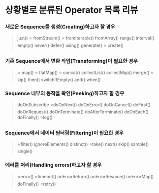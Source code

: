 # 상황별로 분류된 Operator 목록 리뷰

### 새로운 Sequence를 생성(Creating)하고자 할 경우
>just()
⭐ fromStream()
⭐ fromIterable()
fromArray()
range()
interval()
empty()
never()
defer()
using()
generate()
⭐ create()

### 기존 Sequence에서 변환 작업(Transforming)이 필요한 경우
>⭐ map()
⭐ flatMap()
⭐ concat()
collectList()
collectMap()
merge()
⭐ zip()
then()
switchIfEmpty()
and()
when()

### Sequence 내부의 동작을 확인(Peeking)하고자 할 경우
>doOnSubscribe
⭐doOnNext()
doOnError()
doOnCancel()
doFirst()
doOnRequest()
doOnTerminate()
doAfterTerminate()
doOnEach()
doFinally()
⭐log()

### Sequence에서 데이터 필터링(Filtering)이 필요한 경우
>⭐filter()
ignoreElements()
distinct()
⭐take()
next()
skip()
sample()
single()

### 에러를 처리(Handling errors)하고자 할 경우
>⭐error()
⭐timeout()
onErrorReturn()
onErrorResume()
onErrorMap()
doFinally()
⭐retry()